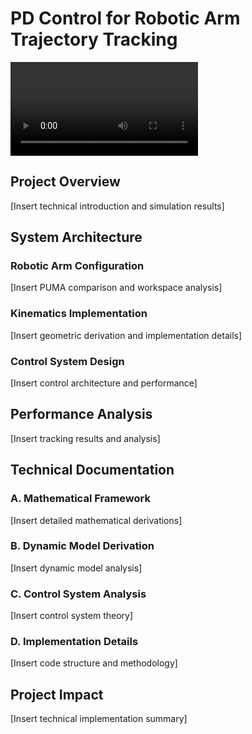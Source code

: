 # PD Control for Robotic Arm Trajectory Tracking
![Robotic Arm Simulation](https://github.com/AdharshAero/Robotics-Portfolio/blob/main/PD-Control-Robotic-Arm/Robotic_Arm_Simulation_Title.mp4)

## Project Overview
[Insert technical introduction and simulation results]

## System Architecture

### Robotic Arm Configuration
[Insert PUMA comparison and workspace analysis]

### Kinematics Implementation
[Insert geometric derivation and implementation details]

### Control System Design
[Insert control architecture and performance]

## Performance Analysis
[Insert tracking results and analysis]

## Technical Documentation

### A. Mathematical Framework
[Insert detailed mathematical derivations]

### B. Dynamic Model Derivation
[Insert dynamic model analysis]

### C. Control System Analysis
[Insert control system theory]

### D. Implementation Details
[Insert code structure and methodology]

## Project Impact
[Insert technical implementation summary]
